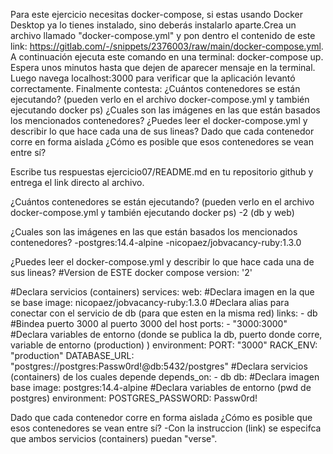 Para este ejercicio necesitas docker-compose, si estas usando Docker Desktop ya lo tienes instalado, sino deberás instalarlo aparte.Crea un archivo llamado "docker-compose.yml" y pon dentro el contenido de este link: https://gitlab.com/-/snippets/2376003/raw/main/docker-compose.yml.
A continuación ejecuta este comando en una terminal: docker-compose up.
Espera unos minutos hasta que dejen de aparecer mensaje en la terminal. Luego navega localhost:3000 para verificar que la aplicación levantó correctamente.
Finalmente contesta:
¿Cuántos contenedores se están ejecutando? (pueden verlo en el archivo docker-compose.yml y también ejecutando docker ps)
¿Cuales son las imágenes en las que están basados los mencionados contenedores?
¿Puedes leer el docker-compose.yml y describir lo que hace cada una de sus lineas?
Dado que cada contenedor corre en forma aislada ¿Cómo es posible que esos contenedores se vean entre sí?


Escribe tus respuestas ejercicio07/README.md en tu repositorio github y entrega el link directo al archivo.

¿Cuántos contenedores se están ejecutando? (pueden verlo en el archivo docker-compose.yml y también ejecutando docker ps)
-2 (db y web)

¿Cuales son las imágenes en las que están basados los mencionados contenedores?
-postgres:14.4-alpine
-nicopaez/jobvacancy-ruby:1.3.0

¿Puedes leer el docker-compose.yml y describir lo que hace cada una de sus lineas?
#Version de ESTE docker compose
version: '2'

#Declara servicios (containers)
services:
  web:
  #Declara imagen en la que se base
    image: nicopaez/jobvacancy-ruby:1.3.0
    #Declara alias para conectar con el servicio de db (para que esten en la misma red)
    links:
      - db
    #Bindea puerto 3000 al puerto 3000 del host
    ports:
      - "3000:3000"
    #Declara variables de entorno (donde se publica la db, puerto donde corre, variable de entorno (production) )
    environment:
      PORT: "3000"
      RACK_ENV: "production"
      DATABASE_URL: "postgres://postgres:Passw0rd!@db:5432/postgres"
    #Declara servicios (containers) de los cuales depende
    depends_on:
      - db
  db:
    #Declara imagen base
    image: postgres:14.4-alpine
#Declara variables de entorno (pwd de postgres)
    environment:
      POSTGRES_PASSWORD: Passw0rd!


Dado que cada contenedor corre en forma aislada ¿Cómo es posible que esos contenedores se vean entre sí?
-Con la instruccion (link) se especifca que ambos servicios (containers) puedan "verse".
